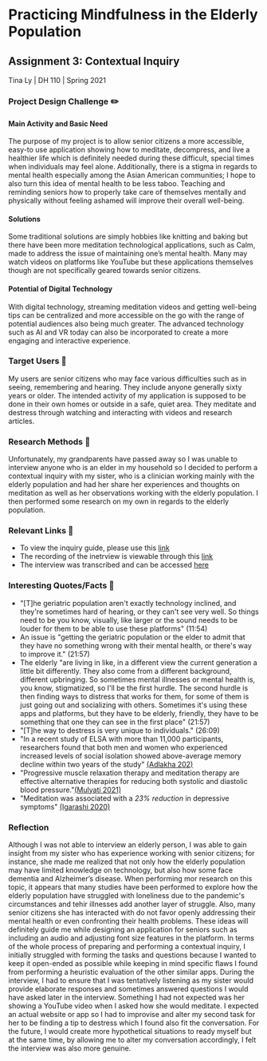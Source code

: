 # Practicing Mindfulness in the Elderly Population

## Assignment 3: Contextual Inquiry

Tina Ly | DH 110 | Spring 2021

### Project Design Challenge ✏️

#### Main Activity and Basic Need
The purpose of my project is to allow senior citizens a more accessible, easy-to use application showing how to meditate, decompress, and live a healthier life which is definitely needed during these difficult, special times when individuals may feel alone. Additionally, there is a stigma in regards to mental health especially among the Asian American communities; I hope to also turn this idea of mental health to be less taboo. Teaching and reminding seniors how to properly take care of themselves mentally and physically without feeling ashamed will improve their overall well-being. 

#### Solutions
Some traditional solutions are simply hobbies like knitting and baking but there have been more meditation technological applications, such as Calm, made to address the issue of maintaining one’s mental health. Many may watch videos on platforms like YouTube but these applications themselves though are not specifically geared towards senior citizens. 

#### Potential of Digital Technology
With digital technology, streaming meditation videos and getting well-being tips can be centralized and more accessible on the go with the range of potential audiences also being much greater. The advanced technology such as AI and VR today can also be incorporated to create a more engaging and interactive experience.

### Target Users 🎯
My users are senior citizens who may face various difficulties such as in seeing, remembering and hearing. They include anyone generally sixty years or older. The intended activity of my application is supposed to be done in their own homes or outside in a safe, quiet area. They meditate and destress through watching and interacting with videos and research articles.

### Research Methods 🔬
Unfortunately, my grandparents have passed away so I was unable to interview anyone who is an elder in my household so I decided to perform a contextual inquiry with my sister, who is a clinician working mainly with the elderly population and had her share her experiences and thoughts on meditation as well as her observations working with the elderly population. I then performed some research on my own in regards to the elderly population.

### Relevant Links 🔗

* To view the inquiry guide, please use this [link](https://docs.google.com/document/d/1c-kaTyR3KyEVSyAj0b8ap6T7QfXL5dnDK53OaaUaato/edit?usp=sharing)
* The recording of the inetrview is viewable through this [link](https://drive.google.com/file/d/18tIZzcUi-VsN7eENegPMF_Kh638iVA1s/view?usp=sharing)
* The interview was transcribed and can be accessed [here](https://docs.google.com/document/d/1IfCwpcIK95FBCS6Ecgi796FPBhAdM5-QwfIiPgySw0M/edit?usp=sharing)

### Interesting Quotes/Facts 💬

- "[T]he geriatric population aren't exactly technology inclined, and they're sometimes hard of hearing, or they can't see very well. So things need to be you know, visually, like larger or the sound needs to be louder for them to be able to use these platforms" (11:54)
- An issue is "getting the geriatric population or the elder to admit that they have no something wrong with their mental health, or there's way to improve it." (21:57)
- The elderly "are living in like, in a different view the current generation a little bit differently. They also come from a different background, different upbringing. So sometimes mental illnesses or mental health is, you know, stigmatized, so I'll be the first hurdle. The second hurdle is then finding ways to distress that works for them, for some of them is just going out and socializing with others. Sometimes it's using these apps and platforms, but they have to be elderly, friendly, they have to be something that one they can see in the first place" (21:57)
- "[T]he way to destress is very unique to individuals." (26:09)
- "In a recent study of ELSA with more than 11,000 participants, researchers found that both men and women who experienced increased levels of social isolation showed above-average memory decline within two years of the study" [(Adlakha 202)](https://www.ias.ac.in/public/Resources/Articles_Repository/20210309_01.pdf)
- "Progressive muscle relaxation therapy and meditation therapy are effective alternative therapies for reducing both systolic and diastolic blood pressure."[(Mulyati 2021)](https://www.atlantis-press.com/proceedings/pvj-ishessh-20/125953714)
- "Meditation was associated with a _23% reduction_ in depressive symptoms" [(Igarashi 2020)](https://www.tandfonline.com/doi/full/10.1080/13548506.2021.1871769?casa_token=a1jqw9b3whkAAAAA%3AL02qziHXDFEdcLMnCJgenag08-guPlt-fLCImulgYqOyC8x9aTrWptNc0y0wJc9RjPt_SVP92AarCQ)

### Reflection
Although I was not able to interview an elderly person, I was able to gain insight from my sister who has experience working with senior citizens; for instance, she made me realized that not only how the elderly population may have limited knowledge on technology, but also how some face dementia and Alzheimer’s disease. When performing mor research on this topic, it appears that many studies have been performed to explore how the elderly population have struggled with loneliness due to the pandemic's circumstances and tehir illnesses add another layer of struggle. Also, many senior citizens she has interacted with do not favor openly addressing their mental health or even confronting their health problems. These ideas will definitely guide me while designing an application for seniors such as including an audio and adjusting font size features in the platform. In terms of the whole process of preparing and performing a contextual inquiry, I initially struggled with forming the tasks and questions because I wanted to keep it open-ended as possible while keeping in mind specific flaws I found from performing a heuristic evaluation of the other similar apps. During the interview, I had to ensure that I was tentatively listening as my sister would provide elaborate responses and sometimes answered questions I would have asked later in the interview. Something I had not expected was her showing a YouTube video when I asked how she would meditate. I expected an actual website or app so I had to improvise and alter my second task for her to be finding a tip to destress which I found also fit the conversation. For the future, I would create more hypothetical situations to ready myself but at the same time, by allowing me to alter my conversation accordingly, I felt the interview was also more genuine. 


